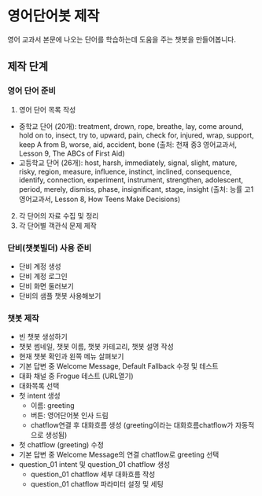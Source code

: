 # 영어단어봇 제작
영어 교과서 본문에 나오는 단어를 학습하는데 도움을 주는 챗봇을 만들어봅니다.

## 제작 단계

### 영어 단어 준비
1. 영어 단어 목록 작성
  + 중학교 단어 (20개): treatment, drown, rope, breathe, lay, come around, hold on to, insect, try to, upward, pain, check for, injured, wrap, support, keep A from B, worse, aid, accident, bone (출처: 천재 중3 영어교과서, Lesson 9, The ABCs of First Aid) 
  + 고등학교 단어 (26개): host, harsh, immediately, signal, slight, mature, risky, region, measure, influence, instinct, inclined, consequence, identify, connection, experiment, instrument, strengthen, adolescent, period, merely, dismiss, phase, insignificant, stage, insight (출처: 능률 고1 영어교과서, Lesson 8, How Teens Make Decisions)
2. 각 단어의 자료 수집 및 정리
3. 각 단어별 객관식 문제 제작

### 단비(챗봇빌더) 사용 준비

* 단비 계정 생성
* 단비 계정 로그인
* 단비 화면 둘러보기
* 단비의 샘플 챗봇 사용해보기

### 챗봇 제작

* 빈 챗봇 생성하기
* 챗봇 썸네일, 챗봇 이름, 챗봇 카테고리, 챗봇 설명 작성
* 현재 챗봇 확인과 왼쪽 메뉴 살펴보기
* 기본 답변 중 Welcome Message, Default Fallback 수정 및 테스트
* 대화 채널 중 Frogue 테스트 (URL열기)
* 대화목록 선택
* 첫 intent 생성
  + 이름: greeting
  + 버튼: 영어단어봇 인사 드림
  + chatflow연결 후 대화흐름 생성 (greeting이라는 대화흐름chatflow가 자동적으로 생성됨)
* 첫 chatflow (greeting) 수정
* 기본 답변 중 Welcome Message의 연결 chatflow로 greeting 선택
* question_01 intent 및 question_01 chatflow 생성
  + question_01 chatflow 세부 대화흐름 작성
  + question_01 chatflow 파라미터 설정 및 세팅
